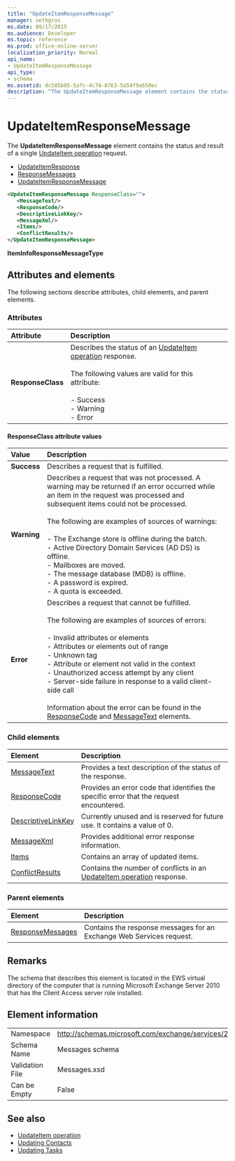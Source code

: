 ```yaml
---
title: "UpdateItemResponseMessage"
manager: sethgros
ms.date: 09/17/2015
ms.audience: Developer
ms.topic: reference
ms.prod: office-online-server
localization_priority: Normal
api_name:
- UpdateItemResponseMessage
api_type:
- schema
ms.assetid: dc585b05-5afc-4c74-8763-5a54f9a650ec
description: "The UpdateItemResponseMessage element contains the status and result of a single UpdateItem operation request."
---
```


# UpdateItemResponseMessage

The **UpdateItemResponseMessage** element contains the status and result of a single [UpdateItem operation](updateitem-operation.md) request. 
  
- [UpdateItemResponse](updateitemresponse.md)
- [ResponseMessages](responsemessages.md)
- [UpdateItemResponseMessage](updateitemresponsemessage.md)
  
```xml
<UpdateItemResponseMessage ResponseClass="">
   <MessageText/>
   <ResponseCode/>
   <DescriptiveLinkKey/>
   <MessageXml/>
   <Items/>
   <ConflictResults/>
</UpdateItemResponseMessage>
```

 **ItemInfoResponseMessageType**
## Attributes and elements

The following sections describe attributes, child elements, and parent elements.
  
### Attributes

|**Attribute**|**Description**|
|:-----|:-----|
|**ResponseClass** <br/> | Describes the status of an [UpdateItem operation](updateitem-operation.md) response. <br/><br/>The following values are valid for this attribute:  <br/><br/>-  Success  <br/>-  Warning  <br/>-  Error  <br/> |
   
#### ResponseClass attribute values

|**Value**|**Description**|
|:-----|:-----|
|**Success** <br/> |Describes a request that is fulfilled.  <br/> |
|**Warning** <br/> | Describes a request that was not processed. A warning may be returned if an error occurred while an item in the request was processed and subsequent items could not be processed. <br/><br/>The following are examples of sources of warnings:  <br/><br/>-  The Exchange store is offline during the batch.  <br/>-  Active Directory Domain Services (AD DS) is offline.  <br/>-  Mailboxes are moved.  <br/>-  The message database (MDB) is offline.  <br/>-  A password is expired.  <br/>-  A quota is exceeded.  <br/> |
|**Error** <br/> | Describes a request that cannot be fulfilled. <br/><br/>The following are examples of sources of errors:  <br/><br/>-  Invalid attributes or elements  <br/>-  Attributes or elements out of range  <br/>-  Unknown tag  <br/>-  Attribute or element not valid in the context  <br/>-  Unauthorized access attempt by any client  <br/>-  Server-side failure in response to a valid client-side call  <br/><br/>  Information about the error can be found in the [ResponseCode](responsecode.md) and [MessageText](messagetext.md) elements.  <br/> |
   
### Child elements

|**Element**|**Description**|
|:-----|:-----|
|[MessageText](messagetext.md) <br/> |Provides a text description of the status of the response.  <br/> |
|[ResponseCode](responsecode.md) <br/> |Provides an error code that identifies the specific error that the request encountered.  <br/> |
|[DescriptiveLinkKey](descriptivelinkkey.md) <br/> |Currently unused and is reserved for future use. It contains a value of 0.  <br/> |
|[MessageXml](messagexml.md) <br/> |Provides additional error response information.  <br/> |
|[Items](items.md) <br/> |Contains an array of updated items.  <br/> |
|[ConflictResults](conflictresults.md) <br/> |Contains the number of conflicts in an [UpdateItem operation](updateitem-operation.md) response.  <br/> |
   
### Parent elements

|**Element**|**Description**|
|:-----|:-----|
|[ResponseMessages](responsemessages.md) <br/> |Contains the response messages for an Exchange Web Services request.  <br/> |
   
## Remarks

The schema that describes this element is located in the EWS virtual directory of the computer that is running Microsoft Exchange Server 2010 that has the Client Access server role installed.
  
## Element information

|||
|:-----|:-----|
|Namespace  <br/> |http://schemas.microsoft.com/exchange/services/2006/messages  <br/> |
|Schema Name  <br/> |Messages schema  <br/> |
|Validation File  <br/> |Messages.xsd  <br/> |
|Can be Empty  <br/> |False  <br/> |
   
## See also

- [UpdateItem operation](updateitem-operation.md)
- [Updating Contacts](https://msdn.microsoft.com/library/9a865953-b94a-4229-b632-2dee433314be%28Office.15%29.aspx)
- [Updating Tasks](https://msdn.microsoft.com/library/0a1bf360-d40c-4a99-929b-4c73a14394d5%28Office.15%29.aspx)

